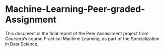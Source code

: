 # Machine-Learning-Peer-graded-Assignment
This document is the final report of the Peer Assessment project from Coursera’s course Practical Machine Learning, as part of the Specialization in Data Science.
